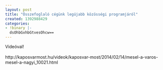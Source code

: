 ```yaml
---
layout: post
title: "Összefoglaló cégünk legújabb közösségi programjáról"
created: 1392988429
categories:
- !binary |-
  dsOhbGxhbGtvesOhcw==
---
```

<p>Videóval!<br><br>http://kaposvarmost.hu/videok/kaposvar-most/2014/02/14/mesel-a-varos-mesel-a-nagyi_10021.html&nbsp;</p>

